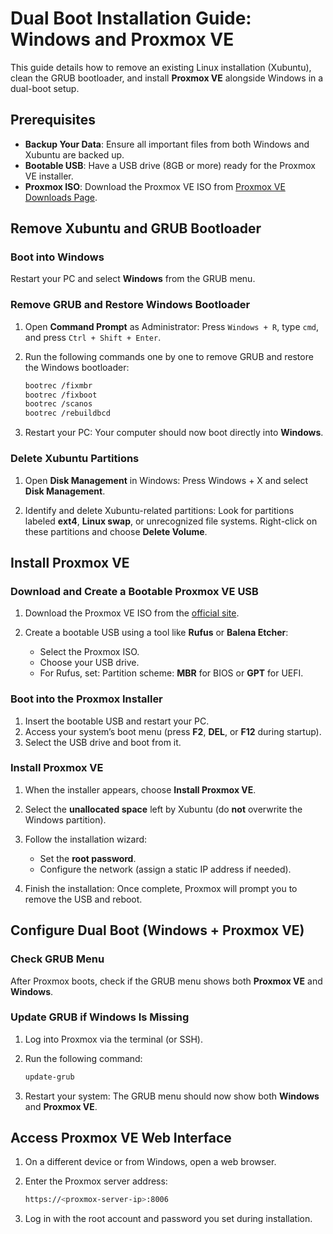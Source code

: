 # Dual Boot Installation Guide: Windows and Proxmox VE

This guide details how to remove an existing Linux installation (Xubuntu), clean the GRUB bootloader, and install **Proxmox VE** alongside Windows in a dual-boot setup.

## Prerequisites

- **Backup Your Data**: Ensure all important files from both Windows and Xubuntu are backed up.
- **Bootable USB**: Have a USB drive (8GB or more) ready for the Proxmox VE installer.
- **Proxmox ISO**: Download the Proxmox VE ISO from [Proxmox VE Downloads Page](https://www.proxmox.com/en/downloads).

## Remove Xubuntu and GRUB Bootloader

### Boot into Windows

Restart your PC and select **Windows** from the GRUB menu.

### Remove GRUB and Restore Windows Bootloader

1. Open **Command Prompt** as Administrator:
	Press `Windows + R`, type `cmd`, and press `Ctrl + Shift + Enter`.
	
3. Run the following commands one by one to remove GRUB and restore the Windows bootloader:
	```sh
	bootrec /fixmbr
	bootrec /fixboot
	bootrec /scanos
	bootrec /rebuildbcd
	```
4.  Restart your PC:
	Your computer should now boot directly into **Windows**.

### Delete Xubuntu Partitions

1.  Open **Disk Management** in Windows:
	Press Windows + X and select **Disk Management**.
	
2.  Identify and delete Xubuntu-related partitions:
	Look for partitions labeled **ext4**, **Linux swap**, or unrecognized file systems.
	Right-click on these partitions and choose **Delete Volume**.

## Install Proxmox VE

### Download and Create a Bootable Proxmox VE USB

1.  Download the Proxmox VE ISO from the [official site](https://www.proxmox.com/en/downloads).

3.  Create a bootable USB using a tool like **Rufus** or **Balena Etcher**:
	-  Select the Proxmox ISO.
	- Choose your USB drive.
	- For Rufus, set:
		Partition scheme: **MBR** for BIOS or **GPT** for UEFI.

### Boot into the Proxmox Installer

1.  Insert the bootable USB and restart your PC.
2.  Access your system’s boot menu (press **F2**, **DEL**, or **F12** during startup).
3.  Select the USB drive and boot from it.

### Install Proxmox VE

1.  When the installer appears, choose **Install Proxmox VE**.

3.  Select the **unallocated space** left by Xubuntu (do **not** overwrite the Windows partition).

4.  Follow the installation wizard:
	- Set the **root password**.
	- Configure the network (assign a static IP address if needed).

5.  Finish the installation:
	Once complete, Proxmox will prompt you to remove the USB and reboot.

## Configure Dual Boot (Windows + Proxmox VE)

### Check GRUB Menu

After Proxmox boots, check if the GRUB menu shows both **Proxmox VE** and **Windows**.

### Update GRUB if Windows Is Missing

1.  Log into Proxmox via the terminal (or SSH).

2.  Run the following command:
	```sh
	update-grub
	```
3.  Restart your system:
	The GRUB menu should now show both **Windows** and **Proxmox VE**.

## Access Proxmox VE Web Interface

1.  On a different device or from Windows, open a web browser.

2.  Enter the Proxmox server address:
	```sh
	https://<proxmox-server-ip>:8006
	```
3.  Log in with the root account and password you set during installation.